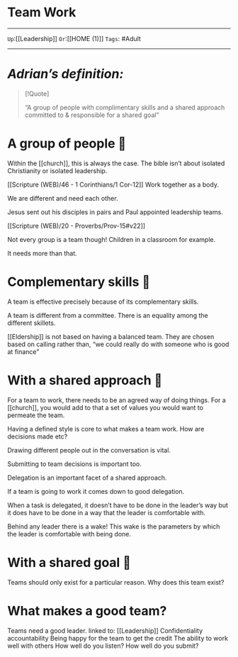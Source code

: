 # Team Work

---

`Up`:[[Leadership]] `Or`:[[HOME (1)]] `Tags`: #Adult

---

# *Adrian’s definition:*

> [!Quote]
> 
> 
> “A group of people with complimentary skills and a shared approach committed to & responsible for a shared goal”
> 

# A group of people 👥

Within the [[church]], this is always the case. The bible isn’t about isolated Christianity or isolated leadership.

[[Scripture (WEB)/46 - 1 Corinthians/1 Cor-12]] Work together as a body.

We are different and need each other.

Jesus sent out his disciples in pairs and Paul appointed leadership teams.

[[Scripture (WEB)/20 - Proverbs/Prov-15#v22]]

Not every group is a team though! Children in a classroom for example.

It needs more than that.

# Complementary skills 🤝

A team is effective precisely because of its complementary skills.

A team is different from a committee. There is an equality among the different skillets.

[[Eldership]] is not based on having a balanced team. They are chosen based on calling rather than, “we could really do with someone who is good at finance”

# With a shared approach 🚀

For a team to work, there needs to be an agreed way of doing things. For a [[church]], you would add to that a set of values you would want to permeate the team.

Having a defined style is core to what makes a team work. How are decisions made etc?

Drawing different people out in the conversation is vital.

Submitting to team decisions is important too.

Delegation is an important facet of a shared approach.

If a team is going to work it comes down to good delegation.

When a task is delegated, it doesn’t have to be done in the leader’s way but it does have to be done in a way that the leader is comfortable with.

Behind any leader there is a wake! This wake is the parameters by which the leader is comfortable with being done.

# With a shared goal 🎯

Teams should only exist for a particular reason. Why does this team exist?

# What makes a good team?

Teams need a good leader. linked to: [[Leadership]] Confidentiality accountability Being happy for the team to get the credit The ability to work well with others How well do you listen? How well do you submit?